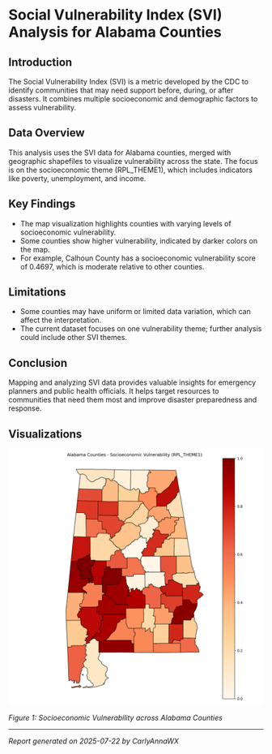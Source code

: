 # Social Vulnerability Index (SVI) Analysis for Alabama Counties

## Introduction

The Social Vulnerability Index (SVI) is a metric developed by the CDC to identify communities that may need support before, during, or after disasters. It combines multiple socioeconomic and demographic factors to assess vulnerability.

## Data Overview

This analysis uses the SVI data for Alabama counties, merged with geographic shapefiles to visualize vulnerability across the state. The focus is on the socioeconomic theme (RPL_THEME1), which includes indicators like poverty, unemployment, and income.

## Key Findings

- The map visualization highlights counties with varying levels of socioeconomic vulnerability.
- Some counties show higher vulnerability, indicated by darker colors on the map.
- For example, Calhoun County has a socioeconomic vulnerability score of 0.4697, which is moderate relative to other counties.

## Limitations

- Some counties may have uniform or limited data variation, which can affect the interpretation.
- The current dataset focuses on one vulnerability theme; further analysis could include other SVI themes.

## Conclusion

Mapping and analyzing SVI data provides valuable insights for emergency planners and public health officials. It helps target resources to communities that need them most and improve disaster preparedness and response.

## Visualizations

![SVI Map of Alabama](../outputs/alabama_svi_map.png)

*Figure 1: Socioeconomic Vulnerability across Alabama Counties*

---

*Report generated on 2025-07-22 by CarlyAnnaWX*
